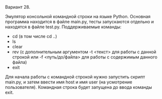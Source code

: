 Вариант 28.

Эмулятор консольной командной строки на языке Python.
Основная программа находится в файле main.py, тесты запускаются отдельно и находятся в файле test.py.
Поддерживаемые команды:
- cd (в том числе cd ..)
- ls
- clear
- rev (с дополнительным аргументом -t <текст> для работы с данной строкой или -f <путь/до/файла> для работы с содержимым данного файла)
- exit

Для начала работы с командной строкой нужно запустить скрипт main.py, и затем ввести имя host и имя user (на усмотрение пользователя).
Командная строка будет запущена до ввода команды exit.

